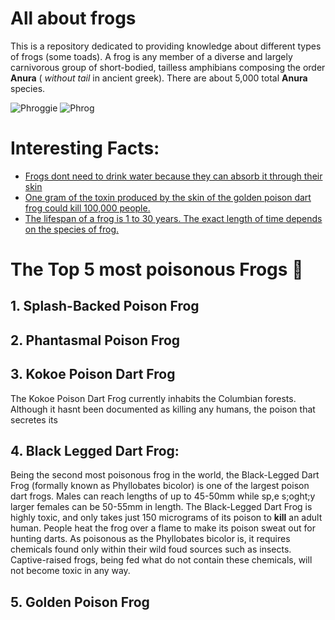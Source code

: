 # All about frogs
This is a repository dedicated to providing knowledge about different types of frogs (some toads). A frog is any member of a diverse and largely carnivorous group of short-bodied, tailless amphibians composing the order **Anura** ( *without tail* in ancient greek). There are about 5,000 total **Anura** species. 


![Phroggie](https://steamuserimages-a.akamaihd.net/ugc/955209722367094777/AEF8F8457E796334A8169C49533071EF3E2DF87D/)
![Phrog](https://i.kym-cdn.com/photos/images/newsfeed/001/488/258/74e.gif)

# Interesting Facts:
- [Frogs dont need to drink water because they can absorb it through their skin](https://onekindplanet.org/animal/frog/)
- [One gram of the toxin produced by the skin of the golden poison dart frog could kill 100,000 people.](https://www.smithsonianmag.com/science-nature/14-fun-facts-about-frogs-180947089/)
- [The lifespan of a frog is 1 to 30 years. The exact length of time depends on the species of frog.](http://justfunfacts.com/interesting-facts-about-frogs/)

# The Top 5 most poisonous Frogs :frog:

## 1. Splash-Backed Poison Frog


## 2. Phantasmal Poison Frog


## 3. Kokoe Poison Dart Frog 
The Kokoe Poison Dart Frog currently inhabits the Columbian forests. Although it hasnt been documented as killing any humans, the poison that secretes its

## 4. Black Legged Dart Frog:
Being the second most poisonous frog in the world, the Black-Legged Dart Frog (formally known as Phyllobates bicolor) is one of the largest poison dart frogs. Males can reach lengths of up to 45-50mm while sp,e s;oght;y larger females can be 50-55mm in length. The Black-Legged Dart Frog is highly toxic, and only takes just 150 micrograms of its poison to __kill__ an adult human. People heat the frog over a flame to make its poison sweat out for hunting darts. As poisonous as the Phyllobates bicolor is, it requires chemicals found only within their wild foud sources such as insects. Captive-raised frogs, being fed what do not contain these chemicals, will not become toxic in any way.

## 5. Golden Poison Frog